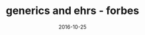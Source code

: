 ---
title: generics and ehrs - forbes
articlename: >-
  Getting To Optimal: Generic Drugs And Electronic Health Records
date: '2016-10-25'
summary: >-
  Many providers are taking a hard look at EHRs and overall healthcare delivery design. Behavioral science can be a powerful tool in these redesign efforts. As humans, we are all clearly biased, but by applying evidence-based insights and solutions that take into account how we actually behave, we can modify our existing healthcare delivery processes so that they work with our natural tendencies instead of against them.
authors: >-
  Mitesh S. Patel, Ted Robertson
source: 'https://www.forbes.com/sites/realspin/2016/10/25/getting-to-optimal-generic-drugs-and-electronic-health-records/#7e440e37396f'
journal: Forbes
spotlight: true
---